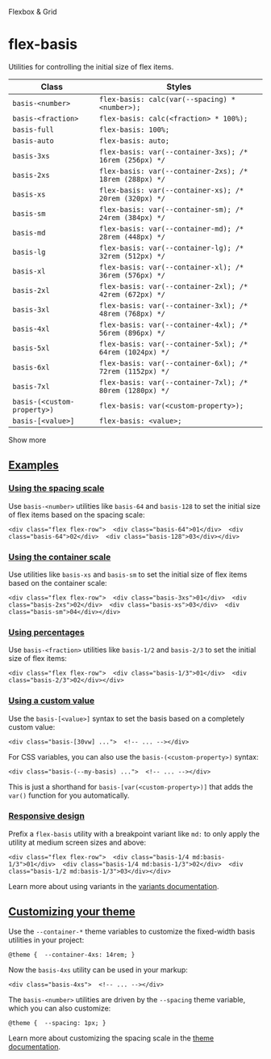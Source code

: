 Flexbox & Grid

# flex-basis

Utilities for controlling the initial size of flex items.

| Class                       | Styles                                                   |
| --------------------------- | -------------------------------------------------------- |
| `basis-<number>`            | `flex-basis: calc(var(--spacing) * <number>);`           |
| `basis-<fraction>`          | `flex-basis: calc(<fraction> * 100%);`                   |
| `basis-full`                | `flex-basis: 100%;`                                      |
| `basis-auto`                | `flex-basis: auto;`                                      |
| `basis-3xs`                 | `flex-basis: var(--container-3xs); /* 16rem (256px) */`  |
| `basis-2xs`                 | `flex-basis: var(--container-2xs); /* 18rem (288px) */`  |
| `basis-xs`                  | `flex-basis: var(--container-xs); /* 20rem (320px) */`   |
| `basis-sm`                  | `flex-basis: var(--container-sm); /* 24rem (384px) */`   |
| `basis-md`                  | `flex-basis: var(--container-md); /* 28rem (448px) */`   |
| `basis-lg`                  | `flex-basis: var(--container-lg); /* 32rem (512px) */`   |
| `basis-xl`                  | `flex-basis: var(--container-xl); /* 36rem (576px) */`   |
| `basis-2xl`                 | `flex-basis: var(--container-2xl); /* 42rem (672px) */`  |
| `basis-3xl`                 | `flex-basis: var(--container-3xl); /* 48rem (768px) */`  |
| `basis-4xl`                 | `flex-basis: var(--container-4xl); /* 56rem (896px) */`  |
| `basis-5xl`                 | `flex-basis: var(--container-5xl); /* 64rem (1024px) */` |
| `basis-6xl`                 | `flex-basis: var(--container-6xl); /* 72rem (1152px) */` |
| `basis-7xl`                 | `flex-basis: var(--container-7xl); /* 80rem (1280px) */` |
| `basis-(<custom-property>)` | `flex-basis: var(<custom-property>);`                    |
| `basis-[<value>]`           | `flex-basis: <value>;`                                   |

Show more

## [Examples](#examples)

### [Using the spacing scale](#using-the-spacing-scale)

Use `basis-<number>` utilities like `basis-64` and `basis-128` to set the initial size of flex items based on the spacing scale:

```
<div class="flex flex-row">  <div class="basis-64">01</div>  <div class="basis-64">02</div>  <div class="basis-128">03</div></div>
```

### [Using the container scale](#using-the-container-scale)

Use utilities like `basis-xs` and `basis-sm` to set the initial size of flex items based on the container scale:

```
<div class="flex flex-row">  <div class="basis-3xs">01</div>  <div class="basis-2xs">02</div>  <div class="basis-xs">03</div>  <div class="basis-sm">04</div></div>
```

### [Using percentages](#using-percentages)

Use `basis-<fraction>` utilities like `basis-1/2` and `basis-2/3` to set the initial size of flex items:

```
<div class="flex flex-row">  <div class="basis-1/3">01</div>  <div class="basis-2/3">02</div></div>
```

### [Using a custom value](#using-a-custom-value)

Use the `basis-[<value>]` syntax to set the basis based on a completely custom value:

```
<div class="basis-[30vw] ...">  <!-- ... --></div>
```

For CSS variables, you can also use the `basis-(<custom-property>)` syntax:

```
<div class="basis-(--my-basis) ...">  <!-- ... --></div>
```

This is just a shorthand for `basis-[var(<custom-property>)]` that adds the `var()` function for you automatically.

### [Responsive design](#responsive-design)

Prefix a `flex-basis` utility with a breakpoint variant like `md:` to only apply the utility at medium screen sizes and above:

```
<div class="flex flex-row">  <div class="basis-1/4 md:basis-1/3">01</div>  <div class="basis-1/4 md:basis-1/3">02</div>  <div class="basis-1/2 md:basis-1/3">03</div></div>
```

Learn more about using variants in the [variants documentation](/docs/hover-focus-and-other-states).

## [Customizing your theme](#customizing-your-theme)

Use the `--container-*` theme variables to customize the fixed-width basis utilities in your project:

```
@theme {  --container-4xs: 14rem; }
```

Now the `basis-4xs` utility can be used in your markup:

```
<div class="basis-4xs">  <!-- ... --></div>
```

The `basis-<number>` utilities are driven by the `--spacing` theme variable, which you can also customize:

```
@theme {  --spacing: 1px; }
```

Learn more about customizing the spacing scale in the [theme documentation](/docs/theme#customizing-your-theme).
